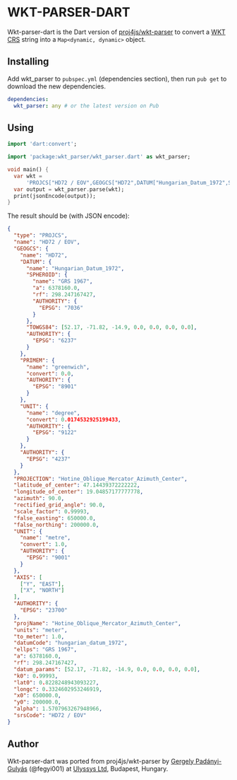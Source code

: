 # WKT-PARSER-DART

Wkt-parser-dart is the Dart version of [proj4js/wkt-parser](https://github.com/proj4js/wkt-parser) to convert a [WKT CRS](https://www.ogc.org/standards/wkt-crs) string into a `Map<dynamic, dynamic>` object.

## Installing

Add wkt_parser to `pubspec.yml` (dependencies section), then run `pub get` to download the new dependencies.

```yml
dependencies:
  wkt_parser: any # or the latest version on Pub
```

## Using

```dart
import 'dart:convert';

import 'package:wkt_parser/wkt_parser.dart' as wkt_parser;

void main() {
  var wkt =
      'PROJCS["HD72 / EOV",GEOGCS["HD72",DATUM["Hungarian_Datum_1972",SPHEROID["GRS 1967",6378160,298.247167427,AUTHORITY["EPSG","7036"]],TOWGS84[52.17,-71.82,-14.9,0,0,0,0],AUTHORITY["EPSG","6237"]],PRIMEM["Greenwich",0,AUTHORITY["EPSG","8901"]],UNIT["degree",0.0174532925199433,AUTHORITY["EPSG","9122"]],AUTHORITY["EPSG","4237"]],PROJECTION["Hotine_Oblique_Mercator_Azimuth_Center"],PARAMETER["latitude_of_center",47.14439372222222],PARAMETER["longitude_of_center",19.04857177777778],PARAMETER["azimuth",90],PARAMETER["rectified_grid_angle",90],PARAMETER["scale_factor",0.99993],PARAMETER["false_easting",650000],PARAMETER["false_northing",200000],UNIT["metre",1,AUTHORITY["EPSG","9001"]],AXIS["Y",EAST],AXIS["X",NORTH],AUTHORITY["EPSG","23700"]]';
  var output = wkt_parser.parse(wkt);
  print(jsonEncode(output));
}
```

The result should be (with JSON encode):

```json
{
  "type": "PROJCS",
  "name": "HD72 / EOV",
  "GEOGCS": {
    "name": "HD72",
    "DATUM": {
      "name": "Hungarian_Datum_1972",
      "SPHEROID": {
        "name": "GRS 1967",
        "a": 6378160.0,
        "rf": 298.247167427,
        "AUTHORITY": {
          "EPSG": "7036"
        }
      },
      "TOWGS84": [52.17, -71.82, -14.9, 0.0, 0.0, 0.0, 0.0],
      "AUTHORITY": {
        "EPSG": "6237"
      }
    },
    "PRIMEM": {
      "name": "greenwich",
      "convert": 0.0,
      "AUTHORITY": {
        "EPSG": "8901"
      }
    },
    "UNIT": {
      "name": "degree",
      "convert": 0.0174532925199433,
      "AUTHORITY": {
        "EPSG": "9122"
      }
    },
    "AUTHORITY": {
      "EPSG": "4237"
    }
  },
  "PROJECTION": "Hotine_Oblique_Mercator_Azimuth_Center",
  "latitude_of_center": 47.14439372222222,
  "longitude_of_center": 19.04857177777778,
  "azimuth": 90.0,
  "rectified_grid_angle": 90.0,
  "scale_factor": 0.99993,
  "false_easting": 650000.0,
  "false_northing": 200000.0,
  "UNIT": {
    "name": "metre",
    "convert": 1.0,
    "AUTHORITY": {
      "EPSG": "9001"
    }
  },
  "AXIS": [
    ["Y", "EAST"],
    ["X", "NORTH"]
  ],
  "AUTHORITY": {
    "EPSG": "23700"
  },
  "projName": "Hotine_Oblique_Mercator_Azimuth_Center",
  "units": "meter",
  "to_meter": 1.0,
  "datumCode": "hungarian_datum_1972",
  "ellps": "GRS 1967",
  "a": 6378160.0,
  "rf": 298.247167427,
  "datum_params": [52.17, -71.82, -14.9, 0.0, 0.0, 0.0, 0.0],
  "k0": 0.99993,
  "lat0": 0.8228248943093227,
  "longc": 0.3324602953246919,
  "x0": 650000.0,
  "y0": 200000.0,
  "alpha": 1.5707963267948966,
  "srsCode": "HD72 / EOV"
}
```

## Author

Wkt-parser-dart was ported from proj4js/wkt-parser by [Gergely Padányi-Gulyás](https://twitter.com/fegyi001) (@fegyi001) at [Ulyssys Ltd](https://www.ulyssys.hu/index_en.html), Budapest, Hungary.
